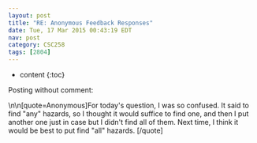 ```yaml
---
layout: post
title: "RE: Anonymous Feedback Responses"
date: Tue, 17 Mar 2015 00:43:19 EDT
nav: post
category: CSC258
tags: [2804]
---
```


* content
{:toc}

Posting without comment:
<!-- more -->
<p>\n\n[quote=Anonymous]For today's question, I was so confused. It said to find "any" hazards, so I thought it would suffice to find one, and then I put another one just in case but I didn't find all of them.  Next time, I think it would be best to put find "all" hazards. [/quote]</p>
